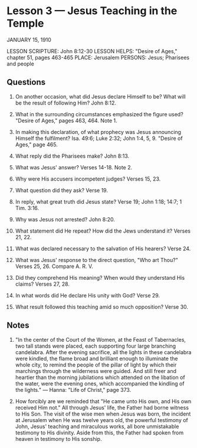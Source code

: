 # Lesson 3 — Jesus Teaching in the Temple

JANUARY 15, 1910

LESSON SCRIPTURE: John 8:12-30
LESSON HELPS: "Desire of Ages," chapter 51, pages 463-465
PLACE: Jerusalem
PERSONS: Jesus; Pharisees and people

## Questions

1. On another occasion, what did Jesus declare Himself to be? What will be the result of following Him? John 8:12.

2. What in the surrounding circumstances emphasized the figure used? "Desire of Ages," pages 463, 464. Note 1.

3. In making this declaration, of what prophecy was Jesus announcing Himself the fulfilment? Isa. 49:6; Luke 2:32; John 1:4, 5, 9. "Desire of Ages," page 465.

4. What reply did the Pharisees make? John 8:13.

5. What was Jesus' answer? Verses 14-18. Note 2.

6. Why were His accusers incompetent judges? Verses 15, 23.

7. What question did they ask? Verse 19.

8. In reply, what great truth did Jesus state? Verse 19; John 1:18; 14:7; 1 Tim. 3:16.

9. Why was Jesus not arrested? John 8:20.

10. What statement did He repeat? How did the Jews understand it? Verses 21, 22.

11. What was declared necessary to the salvation of His hearers? Verse 24.

12. What was Jesus' response to the direct question, "Who art Thou?" Verses 25, 26. Compare A. R. V.

13. Did they comprehend His meaning? When would they understand His claims? Verses 27, 28.

14. In what words did He declare His unity with God? Verse 29.

15. What result followed this teaching amid so much opposition? Verse 30.

## Notes

1. "In the center of the Court of the Women, at the Feast of Tabernacles, two tall stands were placed, each supporting four large branching candelabra. After the evening sacrifice, all the lights in these candelabra were kindled, the flame broad and brilliant enough to illuminate the whole city, to remind the people of the pillar of light by which their marchings through the wilderness were guided. And still freer and heartier than the morning jubilations which attended on the libation of the water, were the evening ones, which accompanied the kindling of the lights." — Hanna: "Life of Christ," page 373.

2. How forcibly are we reminded that "He came unto His own, and His own received Him not." All through Jesus' life, the Father had borne witness to His Son. The visit of the wise men when Jesus was born, the incident at Jerusalem when He was twelve years old, the powerful testimony of John, Jesus' teaching and miraculous works, all bore unmistakable testimony to His divinity. Aside from this, the Father had spoken from heaven in testimony to His sonship.